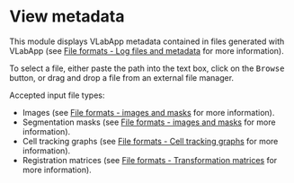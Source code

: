 # View metadata

This module displays VLabApp metadata contained in files generated with VLabApp (see [File formats - Log files and metadata](../general/files.md#log-files-and-metadata) for more information).

To select a file, either paste the path into the text box, click on the <kbd>Browse</kbd> button, or drag and drop a file from an external file manager.

Accepted input file types:

* Images (see [File formats - images and masks](../general/files.md#images-and-masks) for more information).
* Segmentation masks (see [File formats - images and masks](../general/files.md#images-and-masks) for more information).
* Cell tracking graphs  (see [File formats - Cell tracking graphs](../general/files.md#cell-tracking-graphs) for more information).
* Registration matrices (see [File formats - Transformation matrices](../general/files.md#transformation-matrices-registration) for more information).



